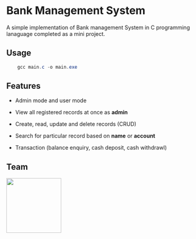 # Bank Management System

A simple implementation of Bank management System in C programming lanaguage completed as a mini project.

## Usage

```powershell
    gcc main.c -o main.exe
```

## Features

- Admin mode and user mode

- View all registered records at once as **admin**

- Create, read, update and delete records (CRUD)

- Search for particular record based on **name** or **account**

- Transaction (balance enquiry, cash deposit, cash withdrawl)

## Team

<a href = "https://github.com/amulifts"><img src = "https://avatars.githubusercontent.com/u/49828737?v=4" width="144"></a>
